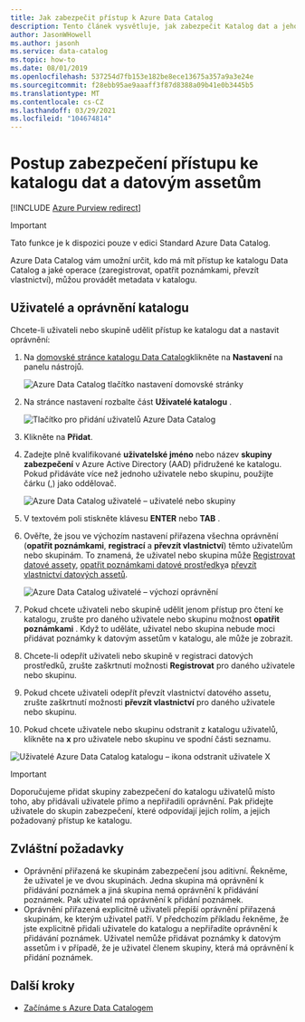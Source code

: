 ```yaml
---
title: Jak zabezpečit přístup k Azure Data Catalog
description: Tento článek vysvětluje, jak zabezpečit Katalog dat a jeho datové assety v Azure Data Catalog.
author: JasonWHowell
ms.author: jasonh
ms.service: data-catalog
ms.topic: how-to
ms.date: 08/01/2019
ms.openlocfilehash: 537254d7fb153e182be8ece13675a357a9a3e24e
ms.sourcegitcommit: f28ebb95ae9aaaff3f87d8388a09b41e0b3445b5
ms.translationtype: MT
ms.contentlocale: cs-CZ
ms.lasthandoff: 03/29/2021
ms.locfileid: "104674814"
---
```

# <a name="how-to-secure-access-to-data-catalog-and-data-assets"></a>Postup zabezpečení přístupu ke katalogu dat a datovým assetům

[!INCLUDE [Azure Purview redirect](../../includes/data-catalog-use-purview.md)]

> [!IMPORTANT]
> Tato funkce je k dispozici pouze v edici Standard Azure Data Catalog.

Azure Data Catalog vám umožní určit, kdo má mít přístup ke katalogu Data Catalog a jaké operace (zaregistrovat, opatřit poznámkami, převzít vlastnictví), můžou provádět metadata v katalogu. 

## <a name="catalog-users-and-permissions"></a>Uživatelé a oprávnění katalogu

Chcete-li uživateli nebo skupině udělit přístup ke katalogu dat a nastavit oprávnění:

1. Na [domovské stránce katalogu Data Catalog](https://www.azuredatacatalog.com)klikněte na **Nastavení** na panelu nástrojů.

   ![Azure Data Catalog tlačítko nastavení domovské stránky](media/data-catalog-how-to-secure-catalog/data-catalog-settings.png)

2. Na stránce nastavení rozbalte část **Uživatelé katalogu** .

   ![Tlačítko pro přidání uživatelů Azure Data Catalog](media/data-catalog-how-to-secure-catalog/data-catalog-add-button.png)

3. Klikněte na **Přidat**.

4. Zadejte plně kvalifikované **uživatelské jméno** nebo název **skupiny zabezpečení** v Azure Active Directory (AAD) přidružené ke katalogu. Pokud přidáváte více než jednoho uživatele nebo skupinu, použijte čárku (,) jako oddělovač.

   ![Azure Data Catalog uživatelé – uživatelé nebo skupiny](media/data-catalog-how-to-secure-catalog/data-catalog-users-groups.png)

5. V textovém poli stiskněte klávesu **ENTER** nebo **TAB** . 

6. Ověřte, že jsou ve výchozím nastavení přiřazena všechna oprávnění (**opatřit poznámkami**, **registrací** a **převzít vlastnictví**) těmto uživatelům nebo skupinám. To znamená, že uživatel nebo skupina může [Registrovat datové assety]( data-catalog-how-to-register.md), [opatřit poznámkami datové prostředky]( data-catalog-how-to-annotate.md)a [převzít vlastnictví datových assetů]( data-catalog-how-to-manage.md). 

   ![Azure Data Catalog uživatelé – výchozí oprávnění](media/data-catalog-how-to-secure-catalog/data-catalog-default-permissions.png)

7. Pokud chcete uživateli nebo skupině udělit jenom přístup pro čtení ke katalogu, zrušte pro daného uživatele nebo skupinu možnost **opatřit poznámkami** . Když to uděláte, uživatel nebo skupina nebude moci přidávat poznámky k datovým assetům v katalogu, ale může je zobrazit. 

8. Chcete-li odepřít uživateli nebo skupině v registraci datových prostředků, zrušte zaškrtnutí možnosti **Registrovat** pro daného uživatele nebo skupinu.

9. Pokud chcete uživateli odepřít převzít vlastnictví datového assetu, zrušte zaškrtnutí možnosti **převzít vlastnictví** pro daného uživatele nebo skupinu. 

10. Pokud chcete uživatele nebo skupinu odstranit z katalogu uživatelů, klikněte na **x** pro uživatele nebo skupinu ve spodní části seznamu. 

   ![Uživatelé Azure Data Catalog katalogu – ikona odstranit uživatele X](media/data-catalog-how-to-secure-catalog/data-catalog-delete-user.png)

   > [!IMPORTANT]
   > Doporučujeme přidat skupiny zabezpečení do katalogu uživatelů místo toho, aby přidávali uživatele přímo a nepřiřadili oprávnění. Pak přidejte uživatele do skupin zabezpečení, které odpovídají jejich rolím, a jejich požadovaný přístup ke katalogu.

## <a name="special-considerations"></a>Zvláštní požadavky

- Oprávnění přiřazená ke skupinám zabezpečení jsou aditivní. Řekněme, že uživatel je ve dvou skupinách. Jedna skupina má oprávnění k přidávání poznámek a jiná skupina nemá oprávnění k přidávání poznámek. Pak uživatel má oprávnění k přidání poznámek. 
- Oprávnění přiřazená explicitně uživateli přepíší oprávnění přiřazená skupinám, ke kterým uživatel patří. V předchozím příkladu řekněme, že jste explicitně přidali uživatele do katalogu a nepřiřadíte oprávnění k přidávání poznámek. Uživatel nemůže přidávat poznámky k datovým assetům i v případě, že je uživatel členem skupiny, která má oprávnění k přidání poznámek.

## <a name="next-steps"></a>Další kroky

- [Začínáme s Azure Data Catalogem](data-catalog-get-started.md)
